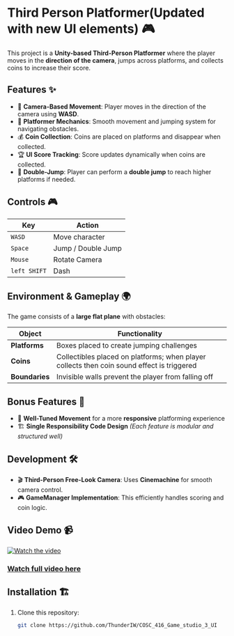 
<h1>Third Person Platformer(Updated with new UI elements) 🎮</h1>  

This project is a **Unity-based Third-Person Platformer** where the player moves in the **direction of the camera**, jumps across platforms, and collects coins to increase their score.


## Features ✨  

- 🎥 **Camera-Based Movement**: Player moves in the direction of the camera using **WASD**.  
- 🏃 **Platformer Mechanics**: Smooth movement and jumping system for navigating obstacles.  
- 💰 **Coin Collection**: Coins are placed on platforms and disappear when collected.  
- 🏆 **UI Score Tracking**: Score updates dynamically when coins are collected.  
- 🚀 **Double-Jump**: Player can perform a **double jump** to reach higher platforms if needed.  

## Controls 🎮  

| Key      | Action                       |
|----------|------------------------------|
| `WASD`   | Move character               |
| `Space`  | Jump / Double Jump           |
| `Mouse`  | Rotate Camera                |
|`left SHIFT` | Dash                       |

## Environment & Gameplay 🌍  

The game consists of a **large flat plane** with obstacles:  

| Object       | Functionality                                  |
|-------------|----------------------------------------------|
| **Platforms** | Boxes placed to create jumping challenges  |
| **Coins**     | Collectibles placed on platforms; when player collects then coin sound effect  is triggered  |
| **Boundaries** | Invisible walls prevent the player from falling off |

## Bonus Features 🌟  
- 🎯 **Well-Tuned Movement** for a more **responsive** platforming experience  
- 🏗 **Single Responsibility Code Design** *(Each feature is modular and structured well)*  

## Development 🛠  

- 🎬 **Third-Person Free-Look Camera**: Uses **Cinemachine** for smooth camera control.  
- 🎮 **GameManager Implementation**: This efficiently handles scoring and coin logic.  

## Video Demo 📹  
[![Watch the video](https://img.youtube.com/vi/C0IEd7Ej9qo/maxresdefault.jpg)](https://youtu.be/C0IEd7Ej9qo)

### [Watch full video here](https://youtu.be/C0IEd7Ej9qo)


## Installation 🏗  

1. Clone this repository:  
   ```sh
   git clone https://github.com/ThunderIW/COSC_416_Game_studio_3_UI

